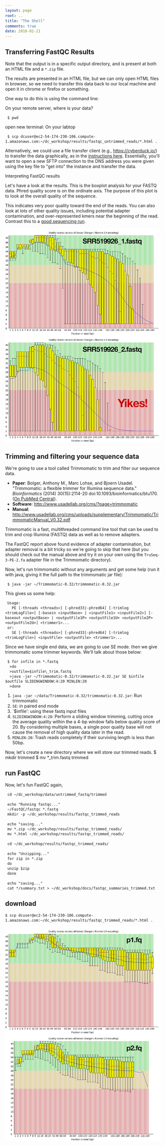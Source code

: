 ```yaml
---
layout: page
root: ..
title: "The Shell"
comments: true
date: 2016-02-21
---
```



## Transferring FastQC Results
Note that the output is in a specific output directory, and is present at both an HTML file and a `*.zip` file.

The results are presented in an HTML file, but we can only open HTML files in browser, so we need to transfer this data back to our local machine and open it in chrome or firefox or something.

One way to do this is using the command line:

On your remote server, where is your data?

     $ pwd

open new terminal: On your labtop

     $ scp dcuser@ec2-54-174-230-106.compute-1.amazonaws.com:~/dc_workshop/results/fastqc_untrimmed_reads/*.html .

Alternatively, we could use a file transfer client (e.g., <https://cyberduck.io/>) to transfer the data graphically, as in the [instructions here](http://angus.readthedocs.org/en/2014/amazon/transfer-files-between-instance.html). Essentially, you'll want to open a new SFTP connection to the DNS address you were given using the key file to "get into" the instance and transfer the data.


Interpreting FastQC results

Let's have a look at the results. This is the boxplot analysis for your FASTQ data. Phred quality score is on the ordinate axis.  The purpose of this plot is to look at the overall quality of the sequence.

This indicates very poor quality toward the end of the reads. You can also look at lots of other quality issues, including potential adapter contamination, and over-represented kmers near the beginning of the read. Contrast this to a [good sequencing run](http://www.bioinformatics.babraham.ac.uk/projects/fastqc/good_sequence_short_fastqc.html).


![Before Trimming](img/SRR519926-fastqc-before.jpg)

## Trimming and filtering your sequence data
We're going to use a tool called Trimmomatic to trim and filter our sequence data.

- **Paper**: Bolger, Anthony M., Marc Lohse, and Bjoern Usadel. "Trimmomatic: a flexible trimmer for Illumina sequence data." _Bioinformatics_ (2014) 30(15):2114-20 doi:10.1093/bioinformatics/btu170. ([On PubMed Central](http://www.ncbi.nlm.nih.gov/pmc/articles/PMC4103590/)).
- **Software**: <http://www.usadellab.org/cms/?page=trimmomatic>
- **Manual**: <http://www.usadellab.org/cms/uploads/supplementary/Trimmomatic/TrimmomaticManual_V0.32.pdf> 

Trimmomatic is a fast, multithreaded command line tool that can be used to trim and crop Illumina (FASTQ) data as well as to remove adapters. 

The FastQC report above found evidence of adapter contamination, but adapter removal is a bit tricky so we're going to skip that here (but you should check out the manual above and try it on your own using the `TruSeq-3-PE-2.fa` adapter file in the Trimmomatic directory).

Now, let's run trimmomatic without any arguments and get some help (run it with java, giving it the full path to the trimmomatic jar file):

     $ java -jar ~/Trimmomatic-0.32/trimmomatic-0.32.jar

This gives us some help:

     Usage:
       PE [-threads <threads>] [-phred33|-phred64] [-trimlog <trimLogFile>] [-basein <inputBase> | <inputFile1> <inputFile2>] [-baseout <outputBase> | <outputFile1P> <outputFile1U> <outputFile2P> <outputFile2U>] <trimmer1>...
     or:
       SE [-threads <threads>] [-phred33|-phred64] [-trimlog <trimLogFile>] <inputFile> <outputFile> <trimmer1>...

Since we have single end data, we are going to use SE mode. then we give trimmomatic some trimmer keywords. We'll talk about those below:

     $ for infile in *.fastq
      >do
      >outfile=$infile\_trim.fastq
      >java -jar ~/Trimmomatic-0.32/trimmomatic-0.32.jar SE $infile $outfile SLIDINGWINDOW:4:20 MINLEN:20
      >done

1. `java -jar ~/data/Trimmomatic-0.32/trimmomatic-0.32.jar`: Run trimmomatic
1. `SE`: in paired end mode
1. `$infile': using these fastq input files
1. `SLIDINGWINDOW:4:20`: Perform a sliding window trimming, cutting once the average quality within the a 4-bp window falls below quality score of 20. By considering multiple bases, a single poor quality base will not cause the removal of high quality data later in the read. 
1. `MINLEN:20`: Trash reads completely if their surviving length is less than 50bp.



Now, let's create a new directory where we will store our trimmed reads.
     $ mkdir trimmed
     $ mv *_trim.fastq trimmed

## run FastQC
Now, let's fun FastQC again,
  
     cd ~/dc_workshop/data/untrimmed_fastq/trimmed 

     echo "Running fastqc..." 
     ~/FastQC/fastqc *.fastq   
     mkdir -p ~/dc_workshop/results/fastqc_trimmed_reads   

     echo "saving..."   
     mv *.zip ~/dc_workshop/results/fastqc_trimmed_reads/    
     mv *.html ~/dc_workshop/results/fastqc_trimmed_reads/   

     cd ~/dc_workshop/results/fastqc_trimmed_reads/

     echo "Unzipping..."   
     for zip in *.zip   
     do   
     unzip $zip   
     done   

     echo "saving..."
     cat */summary.txt > ~/dc_workshop/docs/fastqc_summaries_trimmed.txt


## download

    $ scp dcuser@ec2-54-174-230-106.compute-1.amazonaws.com:~/dc_workshop/results/fastqc_trimmed_reads/*.html .

![After Trimming](img/SRR519926-fastqc-after.jpg)